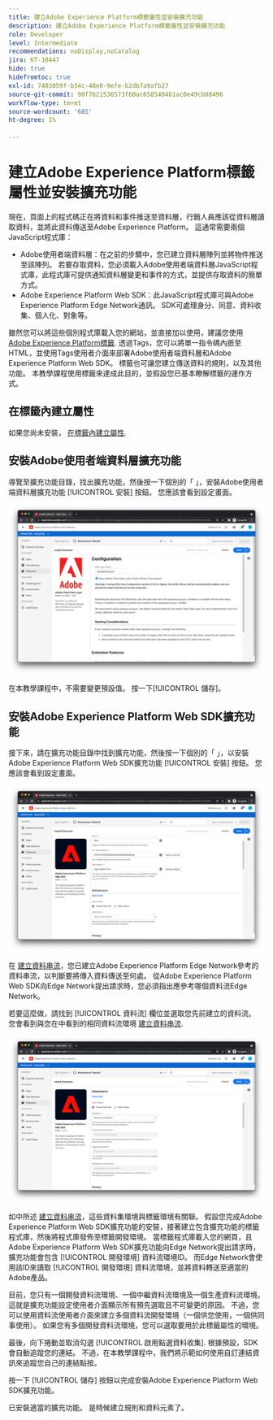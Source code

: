 ```yaml
---
title: 建立Adobe Experience Platform標籤屬性並安裝擴充功能
description: 建立Adobe Experience Platform標籤屬性並安裝擴充功能
role: Developer
level: Intermediate
recommendations: noDisplay,noCatalog
jira: KT-10447
hide: true
hidefromtoc: true
exl-id: 7403059f-b34c-48e0-9efe-b2db7a9afb27
source-git-commit: 90f7621536573f60ac6585404b1ac0e49cb08496
workflow-type: tm+mt
source-wordcount: '685'
ht-degree: 1%

---
```


# 建立Adobe Experience Platform標籤屬性並安裝擴充功能

現在，頁面上的程式碼正在將資料和事件推送至資料層，行銷人員應該從資料層讀取資料，並將此資料傳送至Adobe Experience Platform。 這通常需要兩個JavaScript程式庫：

* Adobe使用者端資料層：在之前的步驟中，您已建立資料層陣列並將物件推送至該陣列。 若要存取資料，您必須載入Adobe使用者端資料層JavaScript程式庫，此程式庫可提供通知資料層變更和事件的方式，並提供存取資料的簡單方式。
* Adobe Experience Platform Web SDK：此JavaScript程式庫可與Adobe Experience Platform Edge Network通訊。 SDK可處理身分、同意、資料收集、個人化、對象等。

雖然您可以將這些個別程式庫載入您的網站，並直接加以使用，建議您使用 [Adobe Experience Platform標籤](https://experienceleague.adobe.com/docs/experience-platform/tags/home.html). 透過Tags，您可以將單一指令碼內嵌至HTML，並使用Tags使用者介面來部署Adobe使用者端資料層和Adobe Experience Platform Web SDK。 標籤也可讓您建立傳送資料的規則，以及其他功能。 本教學課程使用標籤來達成此目的，並假設您已基本瞭解標籤的運作方式。

## 在標籤內建立屬性

如果您尚未安裝， [在標籤內建立屬性](https://experienceleague.adobe.com/docs/experience-platform/tags/admin/companies-and-properties.html#create-or-configure-a-property).

## 安裝Adobe使用者端資料層擴充功能

導覽至擴充功能目錄，找出擴充功能，然後按一下個別的「 」，安裝Adobe使用者端資料層擴充功能 [!UICONTROL 安裝] 按鈕。 您應該會看到設定畫面。

![Adobe使用者端資料層擴充功能安裝](../../../assets/implementation-strategy/acdl-extension-installation.png)

在本教學課程中，不需要變更預設值。 按一下[!UICONTROL 儲存]。

## 安裝Adobe Experience Platform Web SDK擴充功能

接下來，請在擴充功能目錄中找到擴充功能，然後按一下個別的「 」，以安裝Adobe Experience Platform Web SDK擴充功能 [!UICONTROL 安裝] 按鈕。 您應該會看到設定畫面。

![Adobe Experience Platform Web SDK擴充功能安裝](../../../assets/implementation-strategy/web-sdk-extension-installation.png)

在 [建立資料串流](../configure-the-server/create-a-datastream.md)，您已建立Adobe Experience Platform Edge Network參考的資料串流，以判斷要將傳入資料傳送至何處。 從Adobe Experience Platform Web SDK向Edge Network提出請求時，您必須指出應參考哪個資料流Edge Network。

若要這麼做，請找到 [!UICONTROL 資料流] 欄位並選取您先前建立的資料流。 您會看到與您在中看到的相同資料流環境 [建立資料串流](../configure-the-server/create-a-datastream.md).

![資料流選擇](../../../assets/implementation-strategy/web-sdk-datastream-selection.png)

如中所述 [建立資料串流](../configure-the-server/create-a-dataset.md)，這些資料集環境與標籤環境有關聯。 假設您完成Adobe Experience Platform Web SDK擴充功能的安裝，接著建立包含擴充功能的標籤程式庫，然後將程式庫發佈至標籤開發環境。 當標籤程式庫載入您的網頁，且Adobe Experience Platform Web SDK擴充功能向Edge Network提出請求時，擴充功能會包含 [!UICONTROL 開發環境] 資料流環境ID。 而Edge Network會使用該ID來讀取 [!UICONTROL 開發環境] 資料流環境，並將資料轉送至適當的Adobe產品。

目前，您只有一個開發資料流環境、一個中繼資料流環境及一個生產資料流環境。 這就是擴充功能設定使用者介面顯示所有預先選取且不可變更的原因。 不過，您可以使用資料流使用者介面來建立多個資料流開發環境（一個供您使用，一個供同事使用）。 如果您有多個開發資料流環境，您可以選取要用於此標籤屬性的環境。

最後，向下捲動並取消勾選 [!UICONTROL 啟用點選資料收集]. 根據預設，SDK會自動追蹤您的連結。 不過，在本教學課程中，我們將示範如何使用自訂連結資訊來追蹤您自己的連結點按。

按一下 [!UICONTROL 儲存] 按鈕以完成安裝Adobe Experience Platform Web SDK擴充功能。

已安裝適當的擴充功能。 是時候建立規則和資料元素了。
